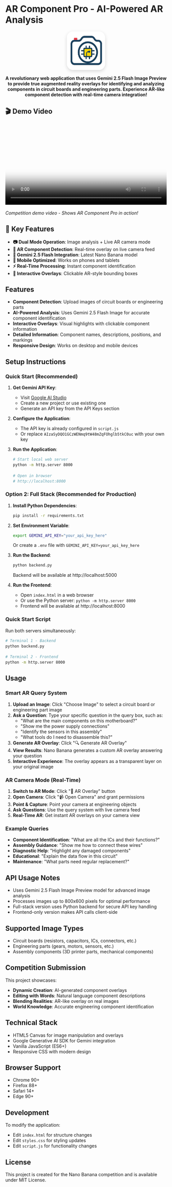 # AR Component Pro - AI-Powered AR Analysis

<div align="center">
  <img src="logo.png" alt="AR Component Pro Logo" width="120" height="120" style="border-radius: 20px; box-shadow: 0 4px 12px rgba(0,0,0,0.15);">
</div>

<p align="center">
  <strong>A revolutionary web application that uses Gemini 2.5 Flash Image Preview to provide true augmented reality overlays for identifying and analyzing components in circuit boards and engineering parts. Experience AR-like component detection with real-time camera integration!</strong>
</p>

## 🎬 Demo Video

<video width="100%" controls poster="logo.png">
  <source src="AR Component Pro AI-Powered AR Analysis video (1).mp4" type="video/mp4">
  <a href="AR Component Pro AI-Powered AR Analysis video (1).mp4">📥 Download Demo Video</a>
</video>

*Competition demo video - Shows AR Component Pro in action!*

## 🚀 Key Features

- **📷 Dual Mode Operation**: Image analysis + Live AR camera mode
- **🎯 AR Component Detection**: Real-time overlay on live camera feed
- **🧠 Gemini 2.5 Flash Integration**: Latest Nano Banana model
- **📱 Mobile Optimized**: Works on phones and tablets
- **⚡ Real-Time Processing**: Instant component identification
- **🎨 Interactive Overlays**: Clickable AR-style bounding boxes

## Features

- **Component Detection**: Upload images of circuit boards or engineering parts
- **AI-Powered Analysis**: Uses Gemini 2.5 Flash Image for accurate component identification
- **Interactive Overlays**: Visual highlights with clickable component information
- **Detailed Information**: Component names, descriptions, positions, and markings
- **Responsive Design**: Works on desktop and mobile devices

## Setup Instructions

### Quick Start (Recommended)
1. **Get Gemini API Key**:
   - Visit [Google AI Studio](https://aistudio.google.com/)
   - Create a new project or use existing one
   - Generate an API key from the API Keys section

2. **Configure the Application**:
   - The API key is already configured in `script.js`
   - Or replace `AIzaSyDQO1GCzWENmq9tW48mZqFOhglb5tkC0uc` with your own key

3. **Run the Application**:
   ```bash
   # Start local web server
   python -m http.server 8000

   # Open in browser
   # http://localhost:8000
   ```

### Option 2: Full Stack (Recommended for Production)
1. **Install Python Dependencies**:
   ```bash
   pip install -r requirements.txt
   ```

2. **Set Environment Variable**:
   ```bash
   export GEMINI_API_KEY="your_api_key_here"
   ```
   Or create a `.env` file with `GEMINI_API_KEY=your_api_key_here`

3. **Run the Backend**:
   ```bash
   python backend.py
   ```
   Backend will be available at http://localhost:5000

4. **Run the Frontend**:
   - Open `index.html` in a web browser
   - Or use the Python server: `python -m http.server 8000`
   - Frontend will be available at http://localhost:8000

### Quick Start Script
Run both servers simultaneously:
```bash
# Terminal 1 - Backend
python backend.py

# Terminal 2 - Frontend
python -m http.server 8000
```

## Usage

### Smart AR Query System

1. **Upload an Image**: Click "Choose Image" to select a circuit board or engineering part image
2. **Ask a Question**: Type your specific question in the query box, such as:
   - "What are the main components on this motherboard?"
   - "Show me the power supply connections"
   - "Identify the sensors in this assembly"
   - "What tools do I need to disassemble this?"
3. **Generate AR Overlay**: Click "🔍 Generate AR Overlay"
4. **View Results**: Nano Banana generates a custom AR overlay answering your question
5. **Interactive Experience**: The overlay appears as a transparent layer on your original image

### AR Camera Mode (Real-Time)

1. **Switch to AR Mode**: Click "📱 AR Overlay" button
2. **Open Camera**: Click "📹 Open Camera" and grant permissions
3. **Point & Capture**: Point your camera at engineering objects
4. **Ask Questions**: Use the query system with live camera feed
5. **Real-Time AR**: Get instant AR overlays on your camera view

### Example Queries

- **Component Identification**: "What are all the ICs and their functions?"
- **Assembly Guidance**: "Show me how to connect these wires"
- **Diagnostic Help**: "Highlight any damaged components"
- **Educational**: "Explain the data flow in this circuit"
- **Maintenance**: "What parts need regular replacement?"

## API Usage Notes

- Uses Gemini 2.5 Flash Image Preview model for advanced image analysis
- Processes images up to 800x600 pixels for optimal performance
- Full-stack version uses Python backend for secure API key handling
- Frontend-only version makes API calls client-side

## Supported Image Types

- Circuit boards (resistors, capacitors, ICs, connectors, etc.)
- Engineering parts (gears, motors, sensors, etc.)
- Assembly components (3D printer parts, mechanical components)

## Competition Submission

This project showcases:
- **Dynamic Creation**: AI-generated component overlays
- **Editing with Words**: Natural language component descriptions
- **Blending Realities**: AR-like overlay on real images
- **World Knowledge**: Accurate engineering component identification

## Technical Stack

- HTML5 Canvas for image manipulation and overlays
- Google Generative AI SDK for Gemini integration
- Vanilla JavaScript (ES6+)
- Responsive CSS with modern design

## Browser Support

- Chrome 90+
- Firefox 88+
- Safari 14+
- Edge 90+

## Development

To modify the application:
- Edit `index.html` for structure changes
- Edit `styles.css` for styling updates
- Edit `script.js` for functionality changes

## License

This project is created for the Nano Banana competition and is available under MIT License.
